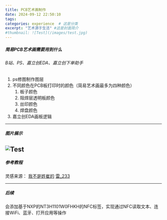 ```yaml
---
title: PCB艺术画制作
date: 2024-09-12 22:50:10
tags:
categories: experience  # 这是分类
excerpt: "艺术源于生活" #这是封面简介
#thumbnail: ![Test](/images/test.jpg) 
---
```

##### 简易PCB艺术画需要用到什么

###### B站、PS、嘉立创EDA、嘉立创下单助手
1. ps修图制作图层
2. 不同颜色在PCB板打印时的颜色（简易艺术画最多为四种颜色）
   1. 板子颜色
   2. 阻焊层透明板颜色
   3. 丝印颜色
   4. 焊盘颜色
3. 嘉立创EDA画板逻辑
---
##### 图片展示
![Test](/images/PCB艺术画-EVA-个人博客.jpg) 
---
##### 参考教程
灵感来源：
[我不是姓崔的][我不是姓崔的]
[雷_233][雷_233]

---
##### 后续
会添加基于NXP的NT3H1101W0FHKH的NFC标签，实现通过NFC读取文本、连接WiFi、蓝牙、打开应用等操作







[我不是姓崔的]:https://www.bilibili.com/video/BV13r421H7Yq/?spm_id_from=333.999.0.0&vd_source=d8a8d2db6403de940ca46b61f7d4c9bd
[雷_233]:https://www.bilibili.com/video/BV1Qt421E7ow/?spm_id_from=333.999.0.0&vd_source=d8a8d2db6403de940ca46b61f7d4c9bd